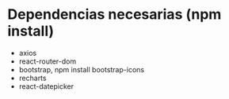 # Dependencias necesarias (npm install)
 - axios
 - react-router-dom
 - bootstrap, npm install bootstrap-icons
 - recharts
 - react-datepicker




